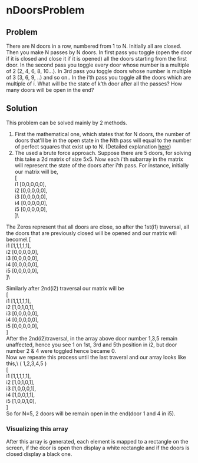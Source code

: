 # nDoorsProblem

## Problem 
There are N doors in a row, numbered from 1 to N. Initially all are closed. Then you make N passes by N doors. In first pass you toggle (open the door if it is closed and close it if it is opened) all the doors starting from the first door. In the second pass you toggle every door whose number is a multiple of 2 (2, 4, 6, 8, 10…). In 3rd pass you toggle doors whose number is multiple of 3 (3, 6, 9, ..) and so on.. In the i‘th pass you toggle all the doors which are multiple of i.
What will be the state of k‘th door after all the passes? How many doors will be open in the end?

## Solution
This problem can be solved mainly by 2 methods. 
1. First the mathematical one, which states that for N doors, the number of doors that'll be in the open state in the Nth pass will equal to the number of perfect squares that exist up to N. (Detailed explanation  [here](https://www.ritambhara.in/n-doors-puzzle/))
2. The used a brute force approach. Suppose there are 5 doors, for solving this take a 2d matrix of size 5x5. Now each i'th subarray in the matrix will represent the state of the doors after i'th pass. For instance, initially our matrix will be,\
                                                            [\
                                                   i1         [0,0,0,0,0],\
                                                   i2         [0,0,0,0,0],\
                                                   i3         [0,0,0,0,0],\
                                                   i4         [0,0,0,0,0],\
                                                   i5         [0,0,0,0,0],\
                                                            ]\
                                                            
The Zeros represent that all doors are close, so after the 1st(i1) traversal, all the doors that are previously closed will be opened and our matrix will become\ 
                                                            [\
                                                   i1         [1,1,1,1,1],\
                                                   i2         [0,0,0,0,0],\
                                                   i3         [0,0,0,0,0],\
                                                   i4         [0,0,0,0,0],\
                                                   i5         [0,0,0,0,0],\
                                                            ]\
                                                            
Similarly after 2nd(i2) traversal our matrix will be \
                                                            [\
                                                   i1         [1,1,1,1,1],\
                                                   i2         [1,0,1,0,1],\
                                                   i3         [0,0,0,0,0],\
                                                   i4         [0,0,0,0,0],\
                                                   i5         [0,0,0,0,0],\
                                                            ]\
After the 2nd(i2)traversal, in the array above door number 1,3,5 remain unaffected, hence you see 1 on 1st, 3rd and 5th position in i2, but door number 2 & 4 were toggled hence became 0.\
Now we repeate this process until the last traveral and our array looks like this,\ 
                                                            (  1,2,3,4,5  )\
                                                            [\
                                                   i1         [1,1,1,1,1],\
                                                   i2         [1,0,1,0,1],\
                                                   i3         [1,0,0,0,1],\
                                                   i4         [1,0,0,1,1],\
                                                   i5         [1,0,0,1,0],\
                                                            ]\
So for N=5, 2 doors will be remain open in the end(door 1 and 4 in i5).
### Visualizing this array
After this array is generated, each element is mapped to a rectangle on the screen, if the door is open then display a white rectangle and if the doors is closed display a black one.
